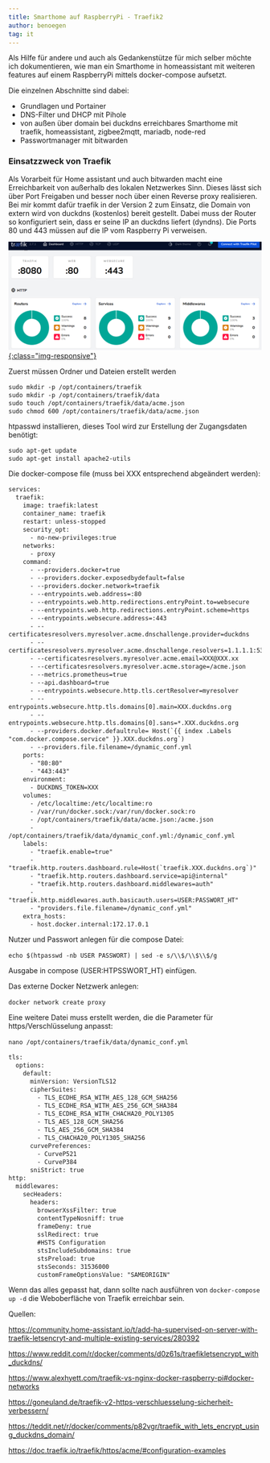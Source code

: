 ```yaml
---
title: Smarthome auf RaspberryPi - Traefik2
author: benoegen
tag: it
---
```

Als Hilfe für andere und auch als Gedankenstütze für mich selber möchte ich dokumentieren, wie man ein Smarthome in homeassistant mit weiteren features auf einem RaspberryPi mittels docker-compose aufsetzt.

Die einzelnen Abschnitte sind dabei:

  - Grundlagen und Portainer
  - DNS-Filter und DHCP mit Pihole
  - von außen über domain bei duckdns erreichbares Smarthome mit traefik, homeassistant, zigbee2mqtt, mariadb, node-red
  - Passwortmanager mit bitwarden

### Einsatzzweck von Traefik

Als Vorarbeit für Home assistant und auch bitwarden macht eine Erreichbarkeit von außerhalb des lokalen Netzwerkes Sinn. Dieses lässt sich über Port Freigaben und besser noch über einen Reverse proxy realisieren. Bei mir kommt dafür traefik in der Version 2 zum Einsatz, die Domain von extern wird von duckdns (kostenlos) bereit gestellt. Dabei muss der Router so konfiguriert sein, dass er seine IP an duckdns liefert (dyndns). Die Ports 80 und 443 müssen auf die IP vom Raspberry Pi verweisen.


[![traefik](/assets/screenshots/traefik.png){:class="img-responsive"}](/assets/screenshots/traefik.png)

Zuerst müssen Ordner und Dateien erstellt werden

```
sudo mkdir -p /opt/containers/traefik
sudo mkdir -p /opt/containers/traefik/data
sudo touch /opt/containers/traefik/data/acme.json
sudo chmod 600 /opt/containers/traefik/data/acme.json
```

htpasswd installieren, dieses Tool wird zur Erstellung der Zugangsdaten benötigt:

```
sudo apt-get update
sudo apt-get install apache2-utils
```
<!--mehr-->

Die docker-compose file (muss bei XXX entsprechend abgeändert werden):

```
services:
  traefik:
    image: traefik:latest
    container_name: traefik
    restart: unless-stopped
    security_opt:
      - no-new-privileges:true
    networks:
      - proxy
    command:
      - --providers.docker=true
      - --providers.docker.exposedbydefault=false
      - --providers.docker.network=traefik
      - --entrypoints.web.address=:80
      - --entrypoints.web.http.redirections.entryPoint.to=websecure
      - --entrypoints.web.http.redirections.entryPoint.scheme=https
      - --entrypoints.websecure.address=:443
      - --certificatesresolvers.myresolver.acme.dnschallenge.provider=duckdns
      - --certificatesresolvers.myresolver.acme.dnschallenge.resolvers=1.1.1.1:53,8.8.8.8:53
      - --certificatesresolvers.myresolver.acme.email=XXX@XXX.xx
      - --certificatesresolvers.myresolver.acme.storage=/acme.json
      - --metrics.prometheus=true
      - --api.dashboard=true
      - --entrypoints.websecure.http.tls.certResolver=myresolver
      - --entrypoints.websecure.http.tls.domains[0].main=XXX.duckdns.org
      - --entrypoints.websecure.http.tls.domains[0].sans=*.XXX.duckdns.org
      - --providers.docker.defaultrule= Host(`{{ index .Labels "com.docker.compose.service" }}.XXX.duckdns.org`)
      - --providers.file.filename=/dynamic_conf.yml
    ports:
      - "80:80"
      - "443:443"
    environment:
      - DUCKDNS_TOKEN=XXX
    volumes:
      - /etc/localtime:/etc/localtime:ro
      - /var/run/docker.sock:/var/run/docker.sock:ro
      - /opt/containers/traefik/data/acme.json:/acme.json
      - /opt/containers/traefik/data/dynamic_conf.yml:/dynamic_conf.yml
    labels:
      - "traefik.enable=true"
      - "traefik.http.routers.dashboard.rule=Host(`traefik.XXX.duckdns.org`)"
      - "traefik.http.routers.dashboard.service=api@internal"
      - "traefik.http.routers.dashboard.middlewares=auth"
      - "traefik.http.middlewares.auth.basicauth.users=USER:PASSWORT_HT"
      - "providers.file.filename=/dynamic_conf.yml"
    extra_hosts:
      - host.docker.internal:172.17.0.1
```

Nutzer und Passwort anlegen für die compose Datei:

`echo $(htpasswd -nb USER PASSWORT) | sed -e s/\\$/\\$\\$/g`

Ausgabe in compose (USER:HTPSSWORT_HT) einfügen.

Das externe Docker Netzwerk anlegen:

`docker network create proxy`

Eine weitere Datei muss erstellt werden, die die Parameter für https/Verschlüsselung anpasst:

`nano /opt/containers/traefik/data/dynamic_conf.yml`

```
tls:
  options:
    default:
      minVersion: VersionTLS12
      cipherSuites:
        - TLS_ECDHE_RSA_WITH_AES_128_GCM_SHA256
        - TLS_ECDHE_RSA_WITH_AES_256_GCM_SHA384
        - TLS_ECDHE_RSA_WITH_CHACHA20_POLY1305
        - TLS_AES_128_GCM_SHA256
        - TLS_AES_256_GCM_SHA384
        - TLS_CHACHA20_POLY1305_SHA256
      curvePreferences:
        - CurveP521
        - CurveP384
      sniStrict: true
http:
  middlewares:
    secHeaders:
      headers:
        browserXssFilter: true
        contentTypeNosniff: true
        frameDeny: true
        sslRedirect: true
        #HSTS Configuration
        stsIncludeSubdomains: true
        stsPreload: true
        stsSeconds: 31536000
        customFrameOptionsValue: "SAMEORIGIN"

```
Wenn das alles gepasst hat, dann sollte nach ausführen von `docker-compose up -d` die Weboberfläche von Traefik erreichbar sein.

Quellen:

https://community.home-assistant.io/t/add-ha-supervised-on-server-with-traefik-letsencryt-and-multiple-existing-services/280392

https://www.reddit.com/r/docker/comments/d0z61s/traefikletsencrypt_with_duckdns/

https://www.alexhyett.com/traefik-vs-nginx-docker-raspberry-pi#docker-networks

https://goneuland.de/traefik-v2-https-verschluesselung-sicherheit-verbessern/

https://teddit.net/r/docker/comments/p82vgr/traefik_with_lets_encrypt_using_duckdns_domain/

https://doc.traefik.io/traefik/https/acme/#configuration-examples
